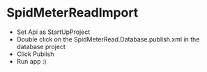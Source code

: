 # SpidMeterReadImport
- Set Api as StartUpProject
- Double click on the SpidMeterRead.Database.publish.xml in the database project
- Click Publish
- Run app :)
